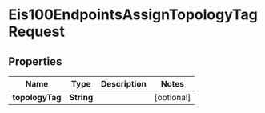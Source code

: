 
# Eis100EndpointsAssignTopologyTagRequest

## Properties
Name | Type | Description | Notes
------------ | ------------- | ------------- | -------------
**topologyTag** | **String** |  |  [optional]



